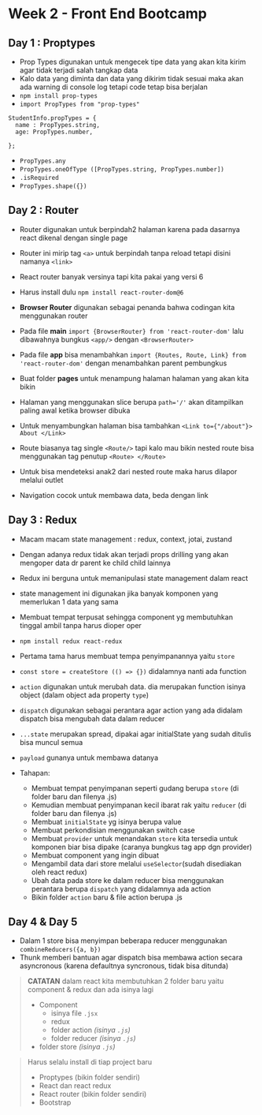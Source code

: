 # Week 2 - Front End Bootcamp

## Day 1 : Proptypes
- Prop Types digunakan untuk mengecek tipe data yang akan kita kirim agar tidak terjadi salah tangkap data
- Kalo data yang diminta dan data yang dikirim tidak sesuai maka akan ada warning di console log tetapi code tetap bisa berjalan
- `npm install prop-types`
- `import PropTypes from "prop-types"`

```
StudentInfo.propTypes = {
  name : PropTypes.string,
  age: PropTypes.number,

};
```
- `PropTypes.any`
- `PropTypes.oneOfType ([PropTypes.string, PropTypes.number])`
- `.isRequired`
- `PropTypes.shape({})`

## Day 2 : Router
- Router digunakan untuk berpindah2 halaman karena pada dasarnya react dikenal dengan single page
- Router ini mirip tag `<a>` untuk berpindah tanpa reload tetapi disini namanya `<link>`
- React router banyak versinya tapi kita pakai yang versi 6
- Harus install dulu `npm install react-router-dom@6`
- **Browser Router** digunakan sebagai penanda bahwa codingan kita menggunakan router
- Pada file **main** `import {BrowserRouter} from 'react-router-dom'` lalu dibawahnya bungkus `<app/>` dengan `<BrowserRouter>`
- Pada file **app** bisa menambahkan `import {Routes, Route, Link} from 'react-router-dom'` dengan menambahkan parent pembungkus <routes>
- Buat folder **pages** untuk menampung halaman halaman yang akan kita bikin
- Halaman yang menggunakan slice berupa `path='/'` akan ditampilkan paling awal ketika browser dibuka
- Untuk menyambungkan halaman bisa tambahkan `<Link to={"/about"}> About </Link>`



- Route biasanya tag single `<Route/>` tapi kalo mau bikin nested route bisa menggunakan tag penutup `<Route> </Route>`
- Untuk bisa mendeteksi anak2 dari nested route maka harus dilapor melalui outlet
- Navigation cocok untuk membawa data, beda dengan link



## Day 3 : Redux
- Macam macam state management : redux, context, jotai, zustand
- Dengan adanya redux tidak akan terjadi props drilling yang akan mengoper data dr parent ke child child lainnya
- Redux ini berguna untuk memanipulasi state management dalam react
- state management ini digunakan jika banyak komponen yang memerlukan 1 data yang sama
- Membuat tempat terpusat sehingga component yg membutuhkan tinggal ambil tanpa harus dioper oper
- `npm install redux react-redux`
- Pertama tama harus membuat tempa penyimpanannya yaitu `store`
- `const store = createStore (() => {})` didalamnya nanti ada function
- `action` digunakan untuk merubah data. dia merupakan function isinya object (dalam object ada property `type`)
- `dispatch` digunakan sebagai perantara agar action yang ada didalam dispatch bisa mengubah data dalam reducer
- `...state` merupakan spread, dipakai agar initialState yang sudah ditulis bisa muncul semua
- `payload` gunanya untuk membawa datanya

- Tahapan:
 	- Membuat tempat penyimpanan seperti gudang berupa `store` (di folder baru dan filenya .js)
	- Kemudian membuat penyimpanan kecil ibarat rak yaitu `reducer` (di folder baru dan filenya .js)
	- Membuat `initialState` yg isinya berupa value
	- Membuat perkondisian menggunakan switch case
	- Membuat `provider` untuk menandakan `store` kita tersedia untuk komponen biar bisa dipake (caranya bungkus tag app dgn provider)
	- Membuat component yang ingin dibuat
	- Mengambil data dari store melalui `useSelector`(sudah disediakan oleh react redux)
	- Ubah data pada store ke dalam reducer bisa menggunakan perantara berupa `dispatch` yang didalamnya ada action
	- Bikin folder `action` baru & file action berupa .js


## Day 4 & Day 5
- Dalam 1 store bisa menyimpan beberapa reducer menggunakan `combineReducers({a, b})`
- Thunk memberi bantuan agar dispatch bisa membawa action secara asyncronous (karena defaultnya syncronous, tidak bisa ditunda)



>**CATATAN**
>dalam react kita membutuhkan 2 folder baru yaitu component & redux dan ada isinya lagi
>	- Component
>	  - isinya file `.jsx`
>	  - redux
>	  - folder action _(isinya `.js`)_
>	  - folder reducer _(isinya `.js`)_
>  - folder store _(isinya `.js`)_

>Harus selalu install di tiap project baru
>	- Proptypes (bikin folder sendiri)
>	- React dan react redux
>	- React router (bikin folder sendiri)
>	- Bootstrap

